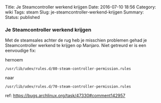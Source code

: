 Title: Je Steamcontroller werkend krijgen
Date: 2016-07-10 18:56
Category: wiki
Tags: steam
Slug: je-steamcontroller-werkend-krijgen
Summary:
Status: published

### Je Steamcontroller werkend krijgen

Met de steamsales achter de rug heb je misschien problemen gehad je Steamcontroller werkend te krijgen op Manjaro. Niet getreurd er is een eenvoudige fix:

hernoem

`/usr/lib/udev/rules.d/80-steam-controller-permission.rules`

naar

`/usr/lib/udev/rules.d/70-steam-controller-permission.rules`

ref: https://bugs.archlinux.org/task/47330#comment142957
